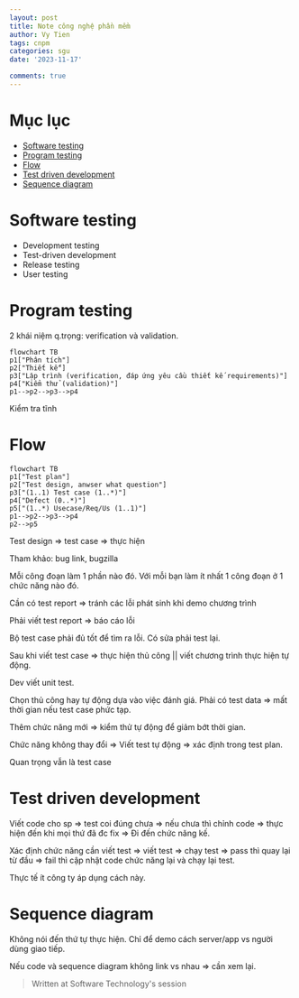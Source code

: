 ```yaml
---
layout: post
title: Note công nghệ phần mềm
author: Vy Tien
tags: cnpm
categories: sgu
date: '2023-11-17'

comments: true
---
```


# Mục lục

<ul>
<li><a href="#software-testing">Software testing</a></li>
<li><a href="#program-testing">Program testing</a></li>
<li><a href="#flow">Flow</a></li>
<li><a href="#test-driven-development">Test driven development</a></li>
<li><a href="#sequence-diagram">Sequence diagram</a></li>
</ul>


# Software testing
- Development testing
- Test-driven development
- Release testing
- User testing

# Program testing
2 khái niệm q.trọng: verification và validation.
```mermaid
flowchart TB
p1["Phân tích"]
p2["Thiết kế"]
p3["Lập trình (verification, đáp ứng yêu cầu thiết kế requirements)"]
p4["Kiểm thử (validation)"]
p1-->p2-->p3-->p4
```
Kiểm tra tĩnh 

# Flow

```mermaid
flowchart TB
p1["Test plan"]
p2["Test design, anwser what question"]
p3["(1..1) Test case (1..*)"]
p4["Defect (0..*)"]
p5["(1..*) Usecase/Req/Us (1..1)"]
p1-->p2-->p3-->p4
p2-->p5
```

Test design ⇒ test case ⇒ thực hiện

Tham khảo: bug link, bugzilla

Mỗi công đoạn làm 1 phần nào đó. Với mỗi bạn làm ít nhất 1 công đoạn ở 1 chức năng nào đó.

Cần có test report ⇒ tránh các lỗi phát sinh khi demo chương trình

Phải viết test report ⇒ báo cáo lỗi

Bộ test case phải đủ tốt để tìm ra lỗi. Có sửa phải test lại.

Sau khi viết test case ⇒ thực hiện thủ công || viết chương trình thực hiện tự động.

Dev viết unit test.

Chọn thủ công hay tự động dựa vào việc đánh giá. Phải có test data ⇒ mất thời gian nếu test case phức tạp.

Thêm chức năng mới ⇒ kiểm thử tự động để giảm bớt thời gian.

Chức năng không thay đổi ⇒ Viết test tự động ⇒ xác định trong test plan.

Quan trọng vẫn là test case

# Test driven development
Viết code cho sp ⇒ test coi đúng chưa ⇒ nếu chưa thì chỉnh code ⇒ thực hiện đến khi mọi thứ đã đc fix ⇒ Đi đến chức năng kế.

Xác định chức năng cần viết test ⇒ viết test ⇒ chạy test ⇒ pass thì quay lại từ đầu ⇒ fail thì cập nhật code chức năng lại và chạy lại test.

Thực tế ít công ty áp dụng cách này.

# Sequence diagram

Không nói đến thứ tự thực hiện. Chỉ để demo cách server/app vs người dùng giao tiếp.

Nếu code và sequence diagram không link vs nhau ⇒ cần xem lại.

> Written at Software Technology's session


